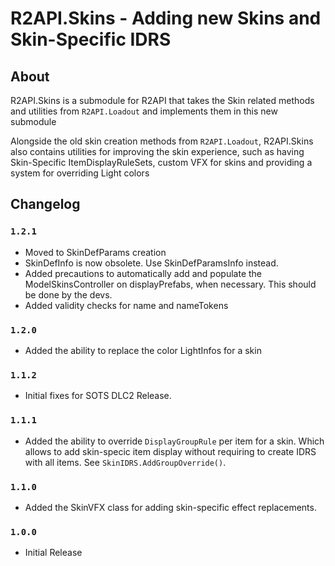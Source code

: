 # R2API.Skins - Adding new Skins and Skin-Specific IDRS

## About

R2API.Skins is a submodule for R2API that takes the Skin related methods and utilities from ``R2API.Loadout`` and implements them in this new submodule

Alongside the old skin creation methods from ``R2API.Loadout``, R2API.Skins also contains utilities for improving the skin experience, such as having Skin-Specific ItemDisplayRuleSets, custom VFX for skins and providing a system for overriding Light colors

## Changelog

### `1.2.1`

* Moved to SkinDefParams creation
* SkinDefInfo is now obsolete. Use SkinDefParamsInfo instead.
* Added precautions to automatically add and populate the ModelSkinsController on displayPrefabs, when necessary. This should be done by the devs.
* Added validity checks for name and nameTokens

### `1.2.0`

* Added the ability to replace the color LightInfos for a skin

### `1.1.2`

* Initial fixes for SOTS DLC2 Release.

### `1.1.1`

* Added the ability to override `DisplayGroupRule` per item for a skin. Which allows to add skin-specic item display without requiring to create IDRS with all items. See `SkinIDRS.AddGroupOverride()`.

### `1.1.0`

* Added the SkinVFX class for adding skin-specific effect replacements.

### `1.0.0`

* Initial Release
